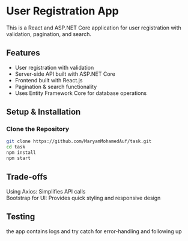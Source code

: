 # User Registration App

This is a React and ASP.NET Core application for user registration with validation, pagination, and search.

##  Features
- User registration with validation
- Server-side API built with ASP.NET Core
- Frontend built with React.js
- Pagination & search functionality
- Uses Entity Framework Core for database operations

##  Setup & Installation

###  Clone the Repository
```sh
git clone https://github.com/MaryamMohamedAuf/task.git
cd task
npm install
npm start
```
## Trade-offs
Using Axios: Simplifies API calls <br>
Bootstrap for UI: Provides quick styling and responsive design
## Testing
the app contains logs and try catch for error-handling and following up
